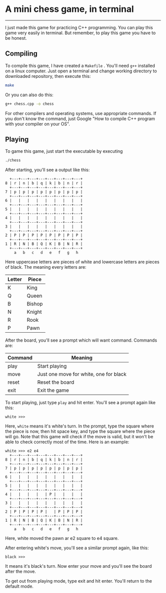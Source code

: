 # A mini chess game, in terminal

-------------------------------------------------------

I just made this game for practicing C++ programming. You can play this game very easily in terminal. But remember, to play this game you have to be honest.

## Compiling

To compile this game, I have created a `Makefile` . You'll need `g++` installed on a linux computer. Just open a terminal and change working directory to downloaded repository, then execute this:

```bash
make
```

Or you can also do this:

```bash
g++ chess.cpp -o chess
```

For other compilers and operating systems, use appropriate commands. If you don't know the command, just Google "How to compile C++ program with your compiler on your OS".

## Playing

To game this game, just start the executable by executing

```bash
./chess
```

After starting, you'll see a output like this:

```
  +---+---+---+---+---+---+---+---+
8 | r | n | b | q | k | b | n | r |
  +---+---+---+---+---+---+---+---+
7 | p | p | p | p | p | p | p | p |
  +---+---+---+---+---+---+---+---+
6 |   |   |   |   |   |   |   |   |
  +---+---+---+---+---+---+---+---+
5 |   |   |   |   |   |   |   |   |
  +---+---+---+---+---+---+---+---+
4 |   |   |   |   |   |   |   |   |
  +---+---+---+---+---+---+---+---+
3 |   |   |   |   |   |   |   |   |
  +---+---+---+---+---+---+---+---+
2 | P | P | P | P | P | P | P | P |
  +---+---+---+---+---+---+---+---+
1 | R | N | B | Q | K | B | N | R |
  +---+---+---+---+---+---+---+---+
    a   b   c   d   e   f   g   h
```

Here uppercase letters are pieces of white and lowercase letters are pieces of black. The meaning every letters are:

Letter | Piece
-- | --
K | King
Q | Queen
B | Bishop
N | Knight
R | Rook
P | Pawn

After the board, you'll see a prompt which will want command. Commands are:

| Command | Meaning
| -- | -- |
| play | Start playing
| move | Just one move for white, one for black
| reset | Reset the board
| exit | Exit the game

To start playing, just type `play` and hit enter. You'll see a prompt again like this:

```
white >>>
```

Here, `white` means it's white's turn. In the prompt, type the square where the piece is now, then hit space key, and type the square where the piece will go. Note that this game will check if the move is valid, but it won't be able to check correctly most of the time. Here is an example:

```
white >>> e2 e4
  +---+---+---+---+---+---+---+---+
8 | r | n | b | q | k | b | n | r |
  +---+---+---+---+---+---+---+---+
7 | p | p | p | p | p | p | p | p |
  +---+---+---+---+---+---+---+---+
6 |   |   |   |   |   |   |   |   |
  +---+---+---+---+---+---+---+---+
5 |   |   |   |   |   |   |   |   |
  +---+---+---+---+---+---+---+---+
4 |   |   |   |   | P |   |   |   |
  +---+---+---+---+---+---+---+---+
3 |   |   |   |   |   |   |   |   |
  +---+---+---+---+---+---+---+---+
2 | P | P | P | P |   | P | P | P |
  +---+---+---+---+---+---+---+---+
1 | R | N | B | Q | K | B | N | R |
  +---+---+---+---+---+---+---+---+
    a   b   c   d   e   f   g   h
```

Here, white moved the pawn ar e2 square to e4 square.

After entering white's move, you'll see a similar prompt again, like this:

```
black >>>
```

It means it's black's turn. Now enter your move and you'll see the board after the move.

To get out from playing mode, type exit and hit enter. You'll return to the default mode.